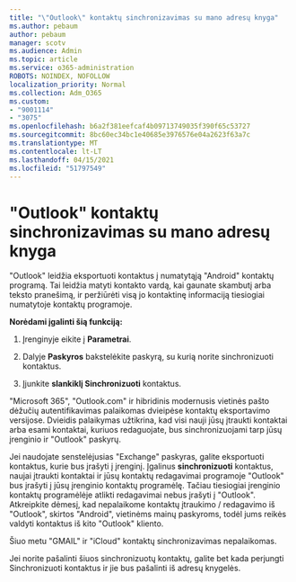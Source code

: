 ```yaml
---
title: "\"Outlook\" kontaktų sinchronizavimas su mano adresų knyga"
ms.author: pebaum
author: pebaum
manager: scotv
ms.audience: Admin
ms.topic: article
ms.service: o365-administration
ROBOTS: NOINDEX, NOFOLLOW
localization_priority: Normal
ms.collection: Adm_O365
ms.custom:
- "9001114"
- "3075"
ms.openlocfilehash: b6a2f381eefcaf4b09713749035f390f65c53727
ms.sourcegitcommit: 8bc60ec34bc1e40685e3976576e04a2623f63a7c
ms.translationtype: MT
ms.contentlocale: lt-LT
ms.lasthandoff: 04/15/2021
ms.locfileid: "51797549"
---
```

# <a name="sync-my-outlook-contacts-to-my-address-book"></a>"Outlook" kontaktų sinchronizavimas su mano adresų knyga

"Outlook" leidžia eksportuoti kontaktus į numatytąją "Android" kontaktų programą. Tai leidžia matyti kontakto vardą, kai gaunate skambutį arba teksto pranešimą, ir peržiūrėti visą jo kontaktinę informaciją tiesiogiai numatytoje kontaktų programoje.
 
**Norėdami įgalinti šią funkciją:**
 
1. Įrenginyje eikite į **Parametrai**.

2. Dalyje **Paskyros** bakstelėkite paskyrą, su kurią norite sinchronizuoti kontaktus.

3. Įjunkite **slankiklį Sinchronizuoti** kontaktus.
 
"Microsoft 365", "Outlook.com" ir hibridinis modernusis vietinės pašto dėžučių autentifikavimas palaikomas dvieipėse kontaktų eksportavimo versijose. Dvieidis palaikymas užtikrina, kad visi nauji jūsų įtraukti kontaktai arba esami kontaktai, kuriuos redaguojate, bus sinchronizuojami tarp jūsų įrenginio ir "Outlook" paskyrų.
 
Jei naudojate senstelėjusias "Exchange" paskyras, galite eksportuoti kontaktus, kurie bus įrašyti į įrenginį. Įgalinus **sinchronizuoti** kontaktus, naujai įtraukti kontaktai ir jūsų kontaktų redagavimai programoje "Outlook" bus įrašyti į jūsų įrenginio kontaktų programėlę. Tačiau tiesiogiai įrenginio kontaktų programėlėje atlikti redagavimai nebus įrašyti į "Outlook". Atkreipkite dėmesį, kad nepalaikome kontaktų įtraukimo / redagavimo iš "Outlook", skirtos "Android", vietinėms mainų paskyroms, todėl jums reikės valdyti kontaktus iš kito "Outlook" kliento.
 
Šiuo metu "GMAIL" ir "iCloud" kontaktų sinchronizavimas nepalaikomas.
 
Jei norite pašalinti šiuos sinchronizuotų kontaktų,  galite bet kada perjungti Sinchronizuoti kontaktus ir jie bus pašalinti iš adresų knygelės.
